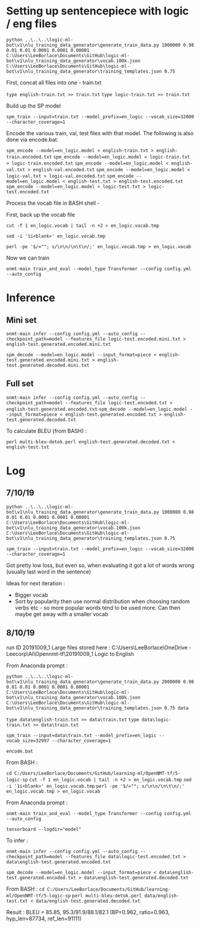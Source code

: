 # Setting up sentencepiece with logic / eng files
`python ..\..\..\logic-ml-bot\v1\nlu_training_data_generator\generate_train_data.py 1000000 0.98 0.01 0.01 0.0001 0.0001 0.00001 C:\Users\LeeBorlace\Documents\GitHub\logic-ml-bot\v1\nlu_training_data_generator\vocab.100k.json C:\Users\LeeBorlace\Documents\GitHub\logic-ml-bot\v1\nlu_training_data_generator\training_templates.json 0.75`

First, concat all files into one - train.txt

`type english-train.txt >> train.txt`
`type logic-train.txt >> train.txt`

Build up the SP model

`spm_train --input=train.txt --model_prefix=en_logic --vocab_size=32000 --character_coverage=1`

Encode the various train, val, test files with that model. The following is also done via encode.bat.

`spm_encode --model=en_logic.model < english-train.txt > english-train.encoded.txt`
`spm_encode --model=en_logic.model < logic-train.txt > logic-train.encoded.txt`
`spm_encode --model=en_logic.model < english-val.txt > english-val.encoded.txt`
`spm_encode --model=en_logic.model < logic-val.txt > logic-val.encoded.txt`
`spm_encode --model=en_logic.model < english-test.txt > english-test.encoded.txt`
`spm_encode --model=en_logic.model < logic-test.txt > logic-test.encoded.txt`

Process the vocab file in BASH shell -

First, back up the vocab file

`cut -f 1 en_logic.vocab | tail -n +2 > en_logic.vocab.tmp`

`sed -i '1i<blank>' en_logic.vocab.tmp`

`perl -pe '$/=""; s/\n\n/\n\t\n/;' en_logic.vocab.tmp > en_logic.vocab`

Now we can train

`onmt-main train_and_eval --model_type Transformer --config config.yml --auto_config`

# Inference
## Mini set
`onmt-main infer --config config.yml --auto_config --checkpoint_path=model --features_file logic-test.encoded.mini.txt > english-test.generated.encoded.mini.txt`

`spm_decode --model=en_logic.model --input_format=piece < english-test.generated.encoded.mini.txt > english-test.generated.decoded.mini.txt`

## Full set

`onmt-main infer --config config.yml --auto_config --checkpoint_path=model --features_file logic-test.encoded.txt > english-test.generated.encoded.txt`
`spm_decode --model=en_logic.model --input_format=piece < english-test.generated.encoded.txt > english-test.generated.decoded.txt`

To calculate BLEU (from BASH) :

`perl multi-bleu-detok.perl english-test.generated.decoded.txt < english-test.txt`

# Log
## 7/10/19

`python ..\..\..\logic-ml-bot\v1\nlu_training_data_generator\generate_train_data.py 1000000 0.98 0.01 0.01 0.0001 0.0001 0.00001 C:\Users\LeeBorlace\Documents\GitHub\logic-ml-bot\v1\nlu_training_data_generator\vocab.100k.json C:\Users\LeeBorlace\Documents\GitHub\logic-ml-bot\v1\nlu_training_data_generator\training_templates.json 0.75`

`spm_train --input=train.txt --model_prefix=en_logic --vocab_size=32000 --character_coverage=1`

Got pretty low loss, but even so, when evaluating it got a lot of words wrong (usually last word in the sentence)

Ideas for next iteration : 
- Bigger vocab
- Sort by popularity then use normal distribution when choosing random verbs etc - so more popular words tend to be used more. Can then maybe get away with a smaller vocab

## 8/10/19 
run ID 20191009_1
Large files stored here : C:\Users\LeeBorlace\OneDrive - Leecorp\AI\Opennmt-tf\20191009_1 Logic to English

From Anaconda prompt :

`python ..\..\..\logic-ml-bot\v1\nlu_training_data_generator\generate_train_data.py 2000000 0.98 0.01 0.01 0.0001 0.0001 0.00001 C:\Users\LeeBorlace\Documents\GitHub\logic-ml-bot\v1\nlu_training_data_generator\vocab.100k.json C:\Users\LeeBorlace\Documents\GitHub\logic-ml-bot\v1\nlu_training_data_generator\training_templates.json 0.75 data`

`type data\english-train.txt >> data\train.txt`
`type data\logic-train.txt >> data\train.txt`

`spm_train --input=data\train.txt --model_prefix=en_logic --vocab_size=32997 --character_coverage=1`

`encode.bat`

From BASH : 

`cd C:/Users/LeeBorlace/Documents/GitHub/learning-ml/OpenNMT-tf/5-logic-sp`
`cut -f 1 en_logic.vocab | tail -n +2 > en_logic.vocab.tmp`
`sed -i '1i<blank>' en_logic.vocab.tmp`
`perl -pe '$/=""; s/\n\n/\n\t\n/;' en_logic.vocab.tmp > en_logic.vocab`

From Anaconda prompt :

`onmt-main train_and_eval --model_type Transformer --config config.yml --auto_config`

`tensorboard --logdir="model"`

To infer :

`onmt-main infer --config config.yml --auto_config --checkpoint_path=model --features_file data\logic-test.encoded.txt > data\english-test.generated.encoded.txt`

`spm_decode --model=en_logic.model --input_format=piece < data\english-test.generated.encoded.txt > data\english-test.generated.decoded.txt`

From BASH :
`cd C:/Users/LeeBorlace/Documents/GitHub/learning-ml/OpenNMT-tf/5-logic-sp`
`perl multi-bleu-detok.perl data/english-test.txt < data/english-test.generated.decoded.txt`

Result :
BLEU = 85.85, 95.3/91.9/88.1/82.1 (BP=0.962, ratio=0.963, hyp_len=87734, ref_len=91111)

